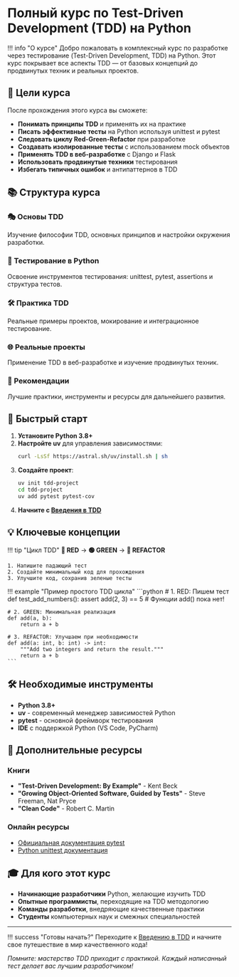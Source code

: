 # Полный курс по Test-Driven Development (TDD) на Python

!!! info "О курсе"
    Добро пожаловать в комплексный курс по разработке через тестирование (Test-Driven Development, TDD) на Python. Этот курс покрывает все аспекты TDD — от базовых концепций до продвинутых техник и реальных проектов.

## 🎯 Цели курса

После прохождения этого курса вы сможете:

- **Понимать принципы TDD** и применять их на практике
- **Писать эффективные тесты** на Python используя unittest и pytest
- **Следовать циклу Red-Green-Refactor** при разработке
- **Создавать изолированные тесты** с использованием mock объектов
- **Применять TDD в веб-разработке** с Django и Flask
- **Использовать продвинутые техники** тестирования
- **Избегать типичных ошибок** и антипаттернов в TDD

## 📚 Структура курса

### 🎭 Основы TDD
Изучение философии TDD, основных принципов и настройки окружения разработки.

### 🧪 Тестирование в Python
Освоение инструментов тестирования: unittest, pytest, assertions и структура тестов.

### 🛠 Практика TDD
Реальные примеры проектов, мокирование и интеграционное тестирование.

### 🌐 Реальные проекты
Применение TDD в веб-разработке и изучение продвинутых техник.

### 📖 Рекомендации
Лучшие практики, инструменты и ресурсы для дальнейшего развития.

## 🚀 Быстрый старт

1. **Установите Python 3.8+**
2. **Настройте uv** для управления зависимостями:
   ```bash
   curl -LsSf https://astral.sh/uv/install.sh | sh
   ```
3. **Создайте проект**:
   ```bash
   uv init tdd-project
   cd tdd-project
   uv add pytest pytest-cov
   ```
4. **Начните с [Введения в TDD](00_introduction.md)**

## 💡 Ключевые концепции

!!! tip "Цикл TDD"
    **🔴 RED** → **🟢 GREEN** → **🔵 REFACTOR**
    
    1. Напишите падающий тест
    2. Создайте минимальный код для прохождения
    3. Улучшите код, сохранив зеленые тесты

!!! example "Пример простого TDD цикла"
    ```python
    # 1. RED: Пишем тест
    def test_add_numbers():
        assert add(2, 3) == 5  # Функции add() пока нет!
    
    # 2. GREEN: Минимальная реализация
    def add(a, b):
        return a + b
    
    # 3. REFACTOR: Улучшаем при необходимости
    def add(a: int, b: int) -> int:
        """Add two integers and return the result."""
        return a + b
    ```

## 🛠 Необходимые инструменты

- **Python 3.8+**
- **uv** - современный менеджер зависимостей Python
- **pytest** - основной фреймворк тестирования
- **IDE** с поддержкой Python (VS Code, PyCharm)

## 📖 Дополнительные ресурсы

### Книги
- **"Test-Driven Development: By Example"** - Kent Beck
- **"Growing Object-Oriented Software, Guided by Tests"** - Steve Freeman, Nat Pryce
- **"Clean Code"** - Robert C. Martin

### Онлайн ресурсы
- [Официальная документация pytest](https://docs.pytest.org/)
- [Python unittest документация](https://docs.python.org/3/library/unittest.html)

## 🎓 Для кого этот курс

- **Начинающие разработчики** Python, желающие изучить TDD
- **Опытные программисты**, переходящие на TDD методологию
- **Команды разработки**, внедряющие качественные практики
- **Студенты** компьютерных наук и смежных специальностей

---

!!! success "Готовы начать?"
    Переходите к [Введению в TDD](00_introduction.md) и начните свое путешествие в мир качественного кода!

*Помните: мастерство TDD приходит с практикой. Каждый написанный тест делает вас лучшим разработчиком!*
